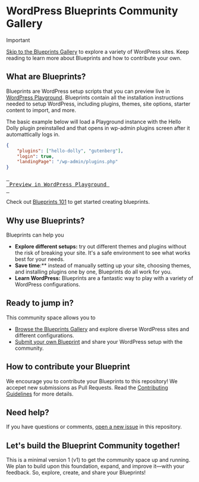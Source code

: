 # WordPress Blueprints Community Gallery

> [!IMPORTANT]  
> [Skip to the Blueprints Gallery](./GALLERY.md) to explore a variety of WordPress sites. Keep reading to learn more about Blueprints and how to contribute your own.

## What are Blueprints?

Blueprints are WordPress setup scripts that you can preview live in [WordPress Playground](https://w.org/playground). Blueprints contain all the installation instructions needed to setup WordPress, including plugins, themes, site options, starter content to import, and more.

The basic example below will load a Playground instance with the Hello Dolly plugin preinstalled and that opens in wp-admin plugins screen after it automattically logs in. 

```json
{
    "plugins": ["hello-dolly", "gutenberg"],
    "login": true,
    "landingPage": "/wp-admin/plugins.php"
}
```
[<kbd> <br> Preview in WordPress Playground <br> </kbd>](https://playground.wordpress.net/#%7B%22plugins%22:%5B%22hello-dolly%22,%22gutenberg%22%5D,%20%22login%22:%20true,%20%22landingPage%22:%20%22/wp-admin/plugins.php%22%20%7D)

Check out [Blueprints 101](./docs/index.md) to get started creating blueprints. 


## Why use Blueprints?

Blueprints can help you

- **Explore different setups:** try out different themes and plugins without the risk of breaking your site. It's a safe environment to see what works best for your needs.
- **Save time**:** instead of manually setting up your site, choosing themes, and installing plugins one by one, Blueprints do all work for you.
- **Learn WordPress:** Blueprints are a fantastic way to play with a variety of WordPress configurations.

## Ready to jump in?

This community space allows you to

* [Browse the Blueprints Gallery](./GALLERY.md) and explore diverse WordPress sites and different configurations. 
* [Submit your own Blueprint](./CONTRIBUTING.md) and share your WordPress setup with the community.

## How to contribute your Blueprint

We encourage you to contribute your Blueprints to this repository! We accepet new submissions as Pull Requests. Read the [Contributing Guidelines](./CONTRIBUTING.md) for more details. 

## Need help?

If you have questions or comments, [open a new issue](https://github.com/adamziel/blueprints/issues) in this repository.

## Let's build the Blueprint Community together!

This is a minimal version 1 (v1) to get the community space up and running. We plan to build upon this foundation, expand, and improve it—with your feedback. So, explore, create, and share your Blueprints!
